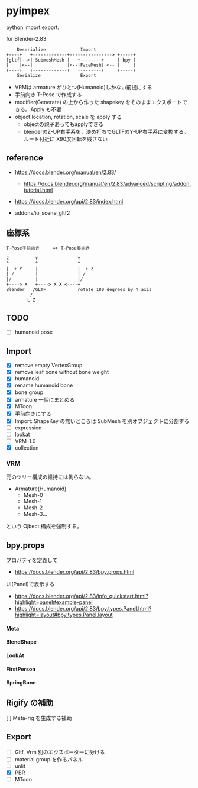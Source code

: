 # pyimpex

python import export.

for Blender-2.83

```
    Deserialize             Import
+----+   +-------------+----------------> +-----+
|gltf|-->| SubmeshMesh |   +--------+     | bpy |
|    |<--|             |<--|FaceMesh| <-- |     |
+----+   +-------------+   +--------+     +-----+
    Serialize               Export
```

* VRMは armature がひとつ(Humanoid)しかない前提にする
* 手前向き T-Pose で作成する
* modifier(Generate) の上から作った shapekey をそのままエクスポートできる。Apply も不要
* object.location, rotation, scale を apply する
  * objectの親子あってもapplyできる
  * blenderのZ-UP右手系を、決め打ちでGLTFのY-UP右手系に変換する。ルート付近に X90度回転を残さない

## reference

* https://docs.blender.org/manual/en/2.83/
  * https://docs.blender.org/manual/en/2.83/advanced/scripting/addon_tutorial.html
* https://docs.blender.org/api/2.83/index.html

* addons/io_scene_gltf2

## 座標系

``` 
T-Pose手前向き     => T-Pose奥向き

Z          Y               Y
^          ^               ^
|  + Y     |               |  + Z
| /        |               | /
|/         |               |/
+----> X   +----> X X <----+
Blender   /GLTF            rotate 180 degrees by Y axis
         /
        L Z
```

## TODO

* [ ] humanoid pose

## Import

* [x] remove empty VertexGroup
* [x] remove leaf bone without bone weight
* [x] humanoid
* [x] rename humanoid bone
* [x] bone group
* [x] armature 一個にまとめる
* [x] MToon
* [x] 手前向きにする
* [x] Import: ShapeKey の無いところは SubMesh を別オブジェクトに分割する
* [ ] expression
* [ ] lookat
* [ ] VRM-1.0
* [x] collection

### VRM

元のツリー構成の維持には拘らない。

* Armature(Humanoid)
    * Mesh-0
    * Mesh-1
    * Mesh-2
    * Mesh-3...

という Ojbect 構成を強制する。

## bpy.props

プロパティを定義して

* https://docs.blender.org/api/2.83/bpy.props.html

UI(Panel)で表示する

* https://docs.blender.org/api/2.83/info_quickstart.html?highlight=panel#example-panel
* https://docs.blender.org/api/2.83/bpy.types.Panel.html?highlight=layout#bpy.types.Panel.layout

#### Meta
#### BlendShape
#### LookAt
#### FirstPerson
#### SpringBone

## Rigify の補助

[ ] Meta-rig を生成する補助

## Export

* [ ] Gltf, Vrm 別のエクスポーターに分ける
* [ ] material group を作るパネル
* [ ] unlit
* [x] PBR
* [ ] MToon
